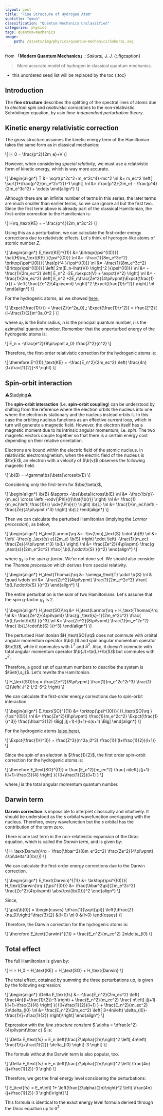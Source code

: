 ```yaml
---
layout: post
title: "Fine Structure of Hydrogen Atom"
subtitle: "qmun"
classification: "Quantum Mechanics Unclassified"
categories: physics
tags: quantum-mechanics
image:
    path: /assets/img/physics/quantum-mechanics/Sakurai.svg
---
```


from **「Modern Quantum Mechanics」**: _Sakurai, J. J._
{:.figcaption}

> More accurate model of hydrogen in classical quantum mechanics.

<!--more-->
* this unordered seed list will be replaced by the toc
{:toc}

## Introduction

The **fine structure** describes the splitting of the spectral lines of atoms due to
_electron spin_ and _relativistic corrections_ to the non-relativistic Schrödinger equation, by usin _time-independent perturbation theory_.

## Kinetic energy relativistic correction

The gross structure assumes the kinetic energy term of the Hamiltonian takes the same form as in classical mechanics:

\\[ H_0 = \frac{p^2}{2m_e}+V \\]

However, when considering _special relativity_, we must use a relativistic form of kinetic energy, which is way more accurate.

\\[ \begin{align\*}
T &= \sqrt{p^2c^2+m_e^2c^4}-mc^2 \nl
&= m_ec^2 \left[ \sqrt{1+\frac{p^2}{m_e^2c^2}}-1 \right] \nl
&= \frac{p^2}{2m_e} - \frac{p^4}{2m_e^3c^2} + \cdots
\end{align\*} \\]

Although there are an infinite number of terms in this series, the later terms are much smaller than earlier terms,
so we can ignore all but the first two. Since the first term above is already part of the classical Hamiltonian,
the first-order correction to the Hamiltonian is:

\\[ H\rq_\text{KE} = - \frac{p^4}{2m_e^3c^2} \\]

Using this as a perturbation, we can calculate the first-order energy corrections due to relativistic effects.
Let's think of hydrogen-like atoms of atomic number $Z$.

\\[ \begin{align\*}
E_\text{KE}^{(1)} &= \brktop{\psi^{(0)}}{ \hat{H}\rq_\text{KE} }{\psi^{(0)}} \nl
&= -\frac{1}{8m_e^3c^2} \brktop{\psi^{(0)}}{ \hat{p}^4 }{\psi^{(0)}} \nl
&= -\frac{1}{8m_e^3c^2} \Brktop{\psi^{(0)}}{ \left[ 2m(E_n-\hat{V}) \right]^2 }{\psi^{(0)}} \nl
&= -\frac{1}{2m_ec^2} \left[ E_n^2 -2E_n\expct{V} + \expct{V^2} \right] \nl
&= -\frac{1}{2m_ec^2} \left[ E_n^2 +2E_n\frac{Ze^2}{4\pi\vpmt}\Expct{\frac{1}{r}} + \left( \frac{Ze^2}{4\pi\vpmt} \right)^2 \Expct{\frac{1}{r^2}} \right] \nl
\end{align\*} \\]

For the hydrogenic atoms, as we showed [here](/blog/posts/kramers-relation-and-expectation-value/),

\\[ \Expct{\frac{1}{r}} = \frac{Z}{n^2a_0},\; \Expct{\frac{1}{r^2}} = \frac{Z^2}{ (l+\frac{1}{2})n^3a_0^2 } \\]

where $a_0$ is the Bohr radius, $n$ is the principal quantum number, $l$ is the azimuthal quantum number.
Remember that the unperturbed energy of the hydrogenic atoms is:

\\[ E_n = -\frac{e^2}{8\pi\vpmt a_0} \frac{Z^2}{n^2} \\]

Therefore, the first-order relativistic correction for the hydrogenic atoms is:

\\[ \therefore E^{(1)}_\text{KE} = -\frac{E_n^2}{2m_ec^2} \left( \frac{4n}{l+\frac{1}{2}}-3 \right) \\]

## Spin-orbit interaction

⚠️[Studying](https://webhome.phy.duke.edu/~rgb/Class/phy319/phy319/node134.html)⚠️

The **spin-orbit interaction** (i.e. **spin-orbit coupling**) can be understood by shifting from the reference where the electron orbits the nucleus
into one where the electron is stationary and the nucleus instead orbits it.
In this case the orbiting nucleus functions as an effective current loop, which in turn will generate a magnetic field.
However, the electron itself has a magnetic moment due to its intrinsic angular momentum; i.e. _spin_.
The two magnetic vectors couple together so that there is a certain energy cost depending on their relative orientation.

Electrons are bound within the electric field of the atomic nucleus.
In relativistic electromagnetism, when the electric field of the nucleus is $\b{E}$,
an electron with a velocity of $\b{v}$ observes the following magnetic field.

\\[ \b{B} = -\gamma\bs{\beta}\cross\b{E} \\]

Considering only the first-term for $\bs{\beta}$,

\\[ \begin{align\*}
\b{B} &\approx -\bs{\beta}\cross\b{E} \nl
&= -\frac{\b{p}}{m_ec} \cross \left( -\odv{\Phi}{r}\hat{\b{r}} \right) \nl
&= \frac{1}{m_ec}\left( \frac{1}{r} \odv{\Phi}{r} \right) \b{L} \nl
&= \frac{1}{m_ec}\left( -\frac{Ze}{4\pi\vpmt r^3} \right) \b{L}
\end{align\*} \\]

Then we can calculate the perturbed Hamiltonian (implying the _Larmor precession_), as below,

\\[ \begin{align\*}
H_\text{Larmor}\rq
&= -\bs{\mu}_\text{S} \cdot \b{B} \nl
&= \left( -\frac{g _\text{s} e}{2m_e} \b{S} \right) \cdot \left( -\frac{1}{m_ec} \frac{Ze}{4\pi\vpmt r^3} \b{L} \right) \nl
&= \frac{Ze^2}{4\pi\vpmt} \frac{g _\text{s}}{2m_e^2c^2} \frac{ \b{L}\cdot\b{S} }{r^2}
\end{align\*} \\]

where $g_\text{s}$ is the _spin g-factor_.
We're not done yet. We should also consider the _Thomas precession_ which derives from special relativity.

\\[ \begin{align\*}
H_\text{Thomas}\rq
&= \omega_\text{T} \cdot \b{S} \nl
& \quad \vdots \nl
&= -\frac{Ze^2}{4\pi\vpmt} \frac{1}{2m_e^2c^2} \frac{ \b{L}\cdot\b{S} }{r^3}
\end{align\*} \\]

The entire perturbation is the sum of two Hamiltonians. Let's assume that the spin g-factor $g_\text{s}$ is $2$.

\\[ \begin{align\*}
H_\text{SO}\rq &= H_\text{Larmor}\rq + H_\text{Thomas}\rq \nl
&= \frac{Ze^2}{4\pi\vpmt} \frac{g _\text{s}-1}{2m_e^2c^2} \frac{ \b{L}\cdot\b{S} }{r^3} \nl
&= \frac{Ze^2}{8\pi\vpmt} \frac{1}{m_e^2c^2} \frac{ \b{L}\cdot\b{S} }{r^3}
\end{align\*} \\]

The perturbed Hamiltonian $H_\text{SO}\rq$ does not commute with orbital angular momentum operator $\b{L}$
and spin angular momentum operator $\b{S}$, while it commutes with $L^2$ and $S^2$.
Also, it doesn't commute with total angular momentum operator $\b{J}=\b{L}+\b{S}$ but commutes with $J^2$.

Therefore, a good set of quantum numbers to describe the system is $\Set{l,s,j}$. Let's rewrite the Hamiltonian.

\\[ H_\text{SO}\rq = 
\frac{Ze^2}{8\pi\vpmt} \frac{1}{m_e^2c^2r^3} \frac{1}{2}\left( J^2-L^2-S^2 \right) \\]

We can calculate the first-order energy corrections due to spin-orbit interaction.

\\[ \begin{align\*}
E_\text{SO}^{(1)} &= \brktop{\psi^{(0)}}{ H_\text{SO}\rq }{\psi^{(0)}} \nl
&= \frac{Ze^2}{8\pi\vpmt} \frac{1}{m_e^2c^2} \Expct{\frac{1}{r^3}} \frac{\hbar^2}{2} \Big[ j(j+1)-l(l+1)-s(s+1) \Big]
\end{align\*} \\]

For the hydrogenic atoms [(also here)](/blog/posts/kramers-relation-and-expectation-value/),

\\[ \Expct{\frac{1}{r^3}} = \frac{Z^3}{n^3a_0^3} \frac{1}{l(l+\frac{1}{2})(l+1)} \\]

Since the spin of an electron is $\frac{1}{2}$, the first order spin-orbit correction for the hydrogenic atoms is:

\\[ \therefore E_\text{SO}^{(1)} = \frac{E_n^2}{m_ec^2} \frac{ n\left[ j(j+1)-l(l+1)-\frac{3}{4} \right] }{ l(l+\frac{1}{2})(l+1) } \\]

where $j$ is the total angular momentum quantum number.

## Darwin term

**Darwin correction** is impossible to interpret classically and intuitively.
It should be understood as the $s$ orbital wavefunction overlapping with the nucleus.
Therefore, every wavefunction but the $s$ orbital has the contribution of the term zero.

There is one last term in the non-relativistic expansion of the Dirac equation, which is called the _Darwin term_, and is given by:

\\[ H_\text{Darwin}\rq = \frac{\hbar^2}{8m_e^2c^2} \frac{Ze^2}{4\pi\vpmt} 4\pi\delta^3(\b{r}) \\]

We can calculate the first-order energy corrections due to the Darwin correction.

\\[ \begin{align\*}
E_\text{Darwin}^{(1)} &= \brktop{\psi^{(0)}}{ H_\text{Darwin}\rq }{\psi^{(0)}}
&= \frac{\hbar^2\pi}{2m_e^2c^2} \frac{Ze^2}{4\pi\vpmt} \abs{\psi(\b{0})}^2
\end{align\*} \\]

Since,

\\[ \psi(\b{0}) = \begin{cases}
\dfrac{1}{\sqrt{\pi}} \left(\dfrac{Z}{na_0}\right)^\frac{3}{2} &(l=0) \nl
0 &(l>0)
\end{cases} \\]

Therefore, the Darwin correction for the hydrogenic atoms is:

\\[ \therefore E_\text{Darwin}^{(1)} = \frac{E_n^2}{m_ec^2} 2n\delta_{l0} \\]

## Total effect

The full Hamiltonian is given by:

\\[ H = H_0 + H_\text{KE} + H_\text{SO} + H_\text{Darwin} \\]

The total effect, obtained by summing the three perturbations up, is given by the following expression:

\\[ \begin{align\*}
\Delta E_\text{fs}
&= -\frac{E_n^2}{2m_ec^2} \left( \frac{4n}{l+\frac{1}{2}}-3 \right) + \frac{E_n^2}{m_ec^2} \frac{ n\left[ j(j+1)-l(l+1)-\frac{3}{4} \right] }{ l(l+\frac{1}{2})(l+1) } + \frac{E_n^2}{m_ec^2} 2n\delta_{l0} \nl
&= \frac{E_n^2}{2m_ec^2} \left[ 3+4n\left( \delta_{l0}-\frac{1}{j+\frac{1}{2}} \right)\right]
\end{align\*} \\]

Expression with the _fine structure constant_ $ \alpha = \dfrac{e^2}{4\pi\vpmt\hbar c} $ is:

\\[ \Delta E_\text{fs} = E_n \left(\frac{Z\alpha}{2n}\right)^2 \left[ 4n\left( \frac{1}{j+\frac{1}{2}}-\delta_{l0} \right)-3 \right] \\]

The formula without the Darwin term is also popular, too.

\\[ \Delta E_\text{fs} = E_n \left(\frac{Z\alpha}{2n}\right)^2 \left( \frac{4n}{j+\frac{1}{2}}-3 \right) \\]

Therefore, we get the final energy level considering the perturbations:

\\[ E_\text{fs} = E_n\left[ 1+ \left(\frac{Z\alpha}{2n}\right)^2 \left( \frac{4n}{j+\frac{1}{2}}-3 \right)\right]  \\]

This formula is identical to the exact energy level formula derived through the Dirac equation up to $\alpha^2$.
